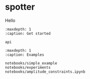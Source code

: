 # spotter

Hello

```{toctree}
:maxdepth: 1
:caption: Get started

api
```

```{toctree}
:maxdepth: 1
:caption: Examples

notebooks/simple_example
notebooks/experiments
notebooks/amplitude_constraints.ipynb
```